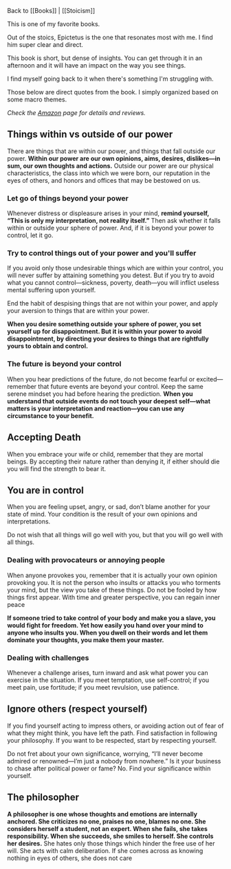 Back to [[Books]] | [[Stoicism]]

This is one of my favorite books.

Out of the stoics, Epictetus is the one that resonates most with me. I find him super clear and direct.

This book is short, but dense of insights. You can get through it in an afternoon and it will have an impact on the way you see things.

I find myself going back to it when there's something I'm struggling with.

Those below are direct quotes from the book. I simply organized based on some macro themes.

_Check the [Amazon](https://www.amazon.com/Manual-Philosophers-Guide-Life/dp/1545461112/ref=as_li_ss_tl?ie=UTF8&linkCode=ll1&tag=giorgiopa-20&linkId=566a84ab156b2d1edf1c20a744e7be7d&language=en_US) page for details and reviews._

## Things within vs outside of our power

There are things that are within our power, and things that fall outside our power. **Within our power are our own opinions, aims, desires, dislikes—in sum, our own thoughts and actions.** Outside our power are our physical characteristics, the class into which we were born, our reputation in the eyes of others, and honors and offices that may be bestowed on us. 

### Let go of things beyond your power

Whenever distress or displeasure arises in your mind, **remind yourself, “This is only my interpretation, not reality itself.”** Then ask whether it falls within or outside your sphere of power. And, if it is beyond your power to control, let it go. 

### Try to control things out of your power and you'll suffer

If you avoid only those undesirable things which are within your control, you will never suffer by attaining something you detest. But if you try to avoid what you cannot control—sickness, poverty, death—you will inflict useless mental suffering upon yourself. 

End the habit of despising things that are not within your power, and apply your aversion to things that are within your power.

**When you desire something outside your sphere of power, you set yourself up for disappointment. But it is within your power to avoid disappointment, by directing your desires to things that are rightfully yours to obtain and control.** 

### The future is beyond your control

When you hear predictions of the future, do not become fearful or excited—remember that future events are beyond your control. Keep the same serene mindset you had before hearing the prediction. **When you understand that outside events do not touch your deepest self—what matters is your interpretation and reaction—you can use any circumstance to your benefit.** 

## Accepting Death

When you embrace your wife or child, remember that they are mortal beings. By accepting their nature rather than denying it, if either should die you will find the strength to bear it.

## You are in control

When you are feeling upset, angry, or sad, don’t blame another for your state of mind. Your condition is the result of your own opinions and interpretations. 

Do not wish that all things will go well with you, but that you will go well with all things.

### Dealing with provocateurs or annoying people

When anyone provokes you, remember that it is actually your own opinion provoking you. It is not the person who insults or attacks you who torments your mind, but the view you take of these things. Do not be fooled by how things first appear. With time and greater perspective, you can regain inner peace

**If someone tried to take control of your body and make you a slave, you would fight for freedom. Yet how easily you hand over your mind to anyone who insults you. When you dwell on their words and let them dominate your thoughts, you make them your master.** 

### Dealing with challenges

Whenever a challenge arises, turn inward and ask what power you can exercise in the situation. If you meet temptation, use self-control; if you meet pain, use fortitude; if you meet revulsion, use patience. 

## Ignore others (respect yourself)

If you find yourself acting to impress others, or avoiding action out of fear of what they might think, you have left the path. Find satisfaction in following your philosophy. If you want to be respected, start by respecting yourself. 

Do not fret about your own significance, worrying, “I’ll never become admired or renowned—I’m just a nobody from nowhere.” Is it your business to chase after political power or fame? No. Find your significance within yourself. 

## The philosopher

**A philosopher is one whose thoughts and emotions are internally anchored. She criticizes no one, praises no one, blames no one. She considers herself a student, not an expert. When she fails, she takes responsibility. When she succeeds, she smiles to herself. She controls her desires.** She hates only those things which hinder the free use of her will. She acts with calm deliberation. If she comes across as knowing nothing in eyes of others, she does not care